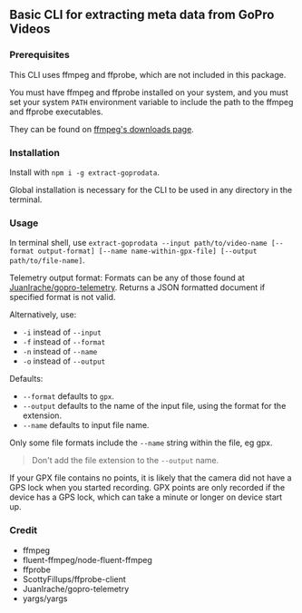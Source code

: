 ## Basic CLI for extracting meta data from GoPro Videos
### Prerequisites
This CLI uses ffmpeg and ffprobe, which are not included in this package.

You must have ffmpeg and ffprobe installed on your system, and you must set your system `PATH` environment variable to include the
path to the ffmpeg and ffprobe executables.

They can be found on [ffmpeg's downloads page](https://ffmpeg.org/download.html).

### Installation
Install with `npm i -g extract-goprodata`.

Global installation is necessary for the CLI to be used in any directory in the terminal.

### Usage
In terminal shell, use `extract-goprodata --input path/to/video-name [--format output-format] [--name name-within-gpx-file] [--output path/to/file-name]`.

Telemetry output format:
Formats can be any of those found at [JuanIrache/gopro-telemetry](https://github.com/JuanIrache/gopro-telemetry#presets). Returns a JSON formatted document if specified format is not valid.

Alternatively, use:
- `-i` instead of `--input`
- `-f` instead of `--format`
- `-n` instead of `--name`
- `-o` instead of `--output`

Defaults:
- `--format` defaults to `gpx`.
- `--output` defaults to the name of the input file, using the format for the extension.
- `--name` defaults to input file name.

Only some file formats include the `--name` string within the file, eg gpx.

> Don't add the file extension to the `--output` name.

If your GPX file contains no points, it is likely that the camera did not have a GPS lock when you started recording. 
GPX points are only recorded if the device has a GPS lock, which can take a minute or longer on device start up.

### Credit
- ffmpeg
- fluent-ffmpeg/node-fluent-ffmpeg
- ffprobe
- ScottyFillups/ffprobe-client
- JuanIrache/gopro-telemetry
- yargs/yargs
